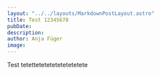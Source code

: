 ```yaml
---
layout: "../../layouts/MarkdownPostLayout.astro"
title: Test 12345678
pubDate: 
description: 
author: Anja Füger
image: 
---
```


Test tetettetetetetetetetetete